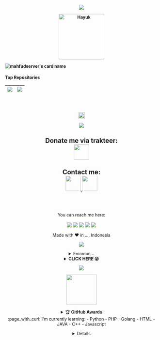 <p align="center">
<img src="https://readme-typing-svg.herokuapp.com?color=%2336BCF7&center=true&vCenter=true&lines=Welcome+to+github+mahfudserver" />
</p>
<b>
<p align='center'><a href="https://api.daily.dev/get?r=mahfudserver"><img src="https://raw.githubusercontent.com/mahfudserver/.github/main/kotori2.png?r=82s" width="150" alt="Hayuk"/></a></p>

![mahfudserver's card name](https://cardivo.vercel.app/api?name=MAHFUD%20SERVER&description=Hi,%20everyone!%20and%20Nice%20to%20meet%20you%20%F0%9F%91%8B&image=https://raw.githubusercontent.com/mahfudserver/.github/main/kurumiwangy3.jpg?v=4&backgroundColor=%23ecf0f1&twitter=/&github=mahfudserver&pattern=leaf&colorPattern=%23eaeaea)

</b>

#### Top Repositories


| <a href="https://github.com/mahfudserver/XRAY-MANTAP"><img align="center" src="https://github-readme-stats.vercel.app/api/pin/?username=mahfudserver&repo=XRAY-MANTAP&theme=dark&hide_border=flase" /></a> | <a href="https://github.com/mahfudserver/Mantap"><img align="center" src="https://github-readme-stats.vercel.app/api/pin/?username=mahfudserver&repo=Mantap&theme=blue&hide_border=false" /></a> |
| ------------- | ------------- |

<br />
<br />
<p align="center">
<img height=21 src="https://komarev.com/ghpvc/?username=mahfudserver">
</p>
<p align="center">
<img src="https://readme-typing-svg.herokuapp.com?color=%2336BCF7&center=true&vCenter=true&lines=M+A+H+F+U+D++S+E+R+V+E+R" />
</p>
<div height='45' align="center">
<h2>Donate me via trakteer: <br>
<a href="https://trakteer.id/sulaiman-l/tip"> <img src="https://cdn.trakteer.id/images/embed/trbtn-red-6.png" height='50'> </a>
</h2>
<h2>Contact me: <br>
<a href="https://github.com/mahfudserver"> <img src="https://cdn.jsdelivr.net/npm/simple-icons@3.0.1/icons/github.svg" height='50'> </a>
<a href="https://facebook.com/sulaiman.xl"> <img src="https://cdn.jsdelivr.net/npm/simple-icons@3.0.1/icons/facebook.svg" height='50'> </a>
</h2>
<!---
mahfudserver/mahfudserver is a ✨ special ✨ repository because its `README.md` (this file) appears on your GitHub profile.
You can click the Preview link to take a look at your changes.
--->
<br><br>

  You can reach me here:<br><br>
  <a href="mailto:mahfudserver@gmail.com" style="text-decoration: none;">
    <img src="https://img.shields.io/badge/email%20me%20here-%23EA4335?&style=for-the-badge&logo=gmail&logoColor=white"/>
  </a>
  <a href="https://t.me/" style="text-decoration: none;">
    <img src="https://img.shields.io/badge/telegram-%2326A5E4?&style=for-the-badge&logo=telegram&logoColor=white"/>
  </a>
  <a href="http://github.com/mahfudserver" style="text-decoration: none;">
    <img src="https://img.shields.io/badge/github-%2300C300?&style=for-the-badge&logo=github&logoColor=white"/>
  </a>
  <a href="https://facebook.com/sulaiman.xl" style="text-decoration: none;">
    <img src="https://img.shields.io/badge/facebook-%231DA1F2?&style=for-the-badge&logo=facebook&logoColor=white"/>
  </a>
  <a href="https://instagram.com/" style="text-decoration: none;">
    <img src="https://img.shields.io/badge/instagram-%23E4405F?&style=for-the-badge&logo=instagram&logoColor=white"/>
  </a>

  Made with ♥ in ..., Indonesia
  <br>
<p align="center">
<img src="https://readme-typing-svg.herokuapp.com?color=%2336BCF7&center=true&vCenter=true&lines=Welcome+to+mahfudserver" />
</p>
<details>
    <summary>Emmmm...<b></b></summary><br/>
<p align='center'><a href="https://api.daily.dev/get?r=mahfudserver"><img src="https://raw.githubusercontent.com/mahfudserver/.github/main/kotori2.png?r=82s" width="150" alt="Hayuk"/></a></p>

![mahfudserver's card name](https://cardivo.vercel.app/api?name=SULAIMAN%20L&description=Hi,%20everyone!%20and%20Nice%20to%20meet%20you%20%F0%9F%91%8B&image=https://raw.githubusercontent.com/mahfudserver/.github/main/kurumiwangy3.jpg?v=4&backgroundColor=%23ecf0f1&twitter=/&github=mahfudserver&pattern=leaf&colorPattern=%23eaeaea)

![Metrics](https://metrics.lecoq.io/mahfudserver?template=classic&repositories.forks=true&languages=1&languages.colors=github&languages.threshold=0%25&config.timezone=Asia%2FJakarta)

</details>
<details>
    <summary><b>CLICK HERE 😝</b></summary><br/>
<h1  align='center'> Welcome To mahfudserver 👻 </h1>
<p align='center'><img src="https://komarev.com/ghpvc/?username=mahfudserver&label=Total%20Profile%20Visitor&color=071A2C&style=for-the-badge" alt="mahfudserver" />
<p align='center'><a href="https://api.daily.dev/get?r=mahfudserver"><img src="https://raw.githubusercontent.com/mahfudserver/.github/main/kurumiwangy1.jpg" width="150" alt="L"/></a></p>
<a href="https://api.daily.dev/get?r=mahfudserver"><img src="https://opencollective.com/vuejs/contributors.svg?width=900" /></a>
<p align='center'>
<a href="https://api.daily.dev/get?r=mahfudserver"><img height="200" src="https://raw.githubusercontent.com/mahfudserver/.github/main/root.svg"></a>
<p align='center'>  I'm L ! :sunglasses: </p>
<img width="800px" src="https://raw.githubusercontent.com/mahfudserver/.github/main/kurumiwangy1.jpg" />
<p align='center'> I'd like to do project that has relation to anime. :ghost: </p>

</p>

![Jokowi](https://github-profile-summary-cards.vercel.app/api/cards/profile-details?username=mahfudserver&theme=monokai)

</p>
</details>
<p align="center">
  <img src="https://komarev.com/ghpvc/?username=mahfudserver&label=VIEWS&style=flat-square&color=blue" />
</details>

<p align='center'>
   <a href="https://www.facebook.com/sulaiman.xl"><img height="100" src="https://raw.githubusercontent.com/mahfudserver/.github/main/speed.svg"></a></p>
<p align='center'>
<details>
    <summary>&#127942 <b>GitHub Awards</b></summary><br/>

![Github Trophy](https://github-profile-trophy.vercel.app/?username=mahfudserver)

</details> 
:page_with_curl: I'm currently learning:
- Python
- PHP
- Golang
- HTML
- JAVA
- C++
- Javascript
</p>
<details>
:star: Here are some projects that I'm working on:
<p align='center'><a href="https://api.daily.dev/get?r=mahfudserver"><img src="https://telegra.ph/file/1262431c0967ddfb566b2.png?r=82s" width="150" alt="LulzGhost-Team BOT's Dev Card"/></a></p>

## Start
<!--START_SECTION:waka-->
<p align="center">
<img src="https://github-profile-trophy.vercel.app/?username=mahfudserver&theme=onedark" />
<p align="center" height='130px'> <img src="https://github-readme-stats.vercel.app/api?username=mahfudserver&show_icons=true&hide_title=true&include_all_commits=true&line_height=21&bg_color=0,64FFDA,64FFDA,A9EFDE,F2FFFC&count_public=true&theme=graywhite" alt="crazychickendev"/> <img src="https://github-readme-stats.vercel.app/api/top-langs/?username=mahfudserver&layout=compact&show_icons=true&bg_color=0,EFFDF9,CBFFF3,64FFDA&theme=graywhite&hide_title=true" alt="root"/> </p>
</p>
<p align="center">
    <img src="https://github-readme-streak-stats.herokuapp.com/?user=mahfudserver">
</p>
</details>
<!--END_SECTION:waka-->
<!--
-->
